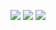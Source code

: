 <img src="https://i.pinimg.com/1200x/55/6f/9d/556f9d1b658cd64d110164021911bc28.jpg"/></div>
<img src="https://i.pinimg.com/1200x/83/30/00/833000d6f3b25ffb884d3d5cd9f9b186.jpg"/></div>
<img src="https://i.pinimg.com/1200x/55/6f/9d/556f9d1b658cd64d110164021911bc28.jpg"/></div>
